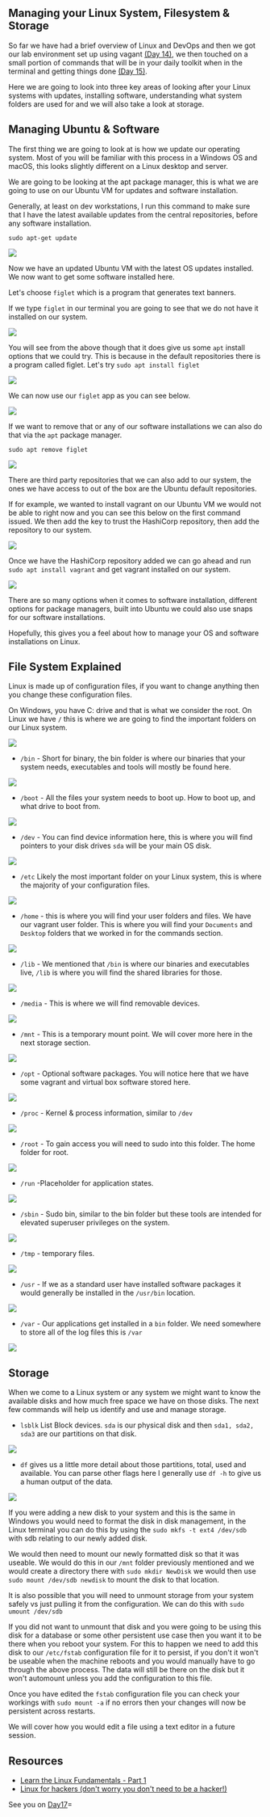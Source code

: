 ## Managing your Linux System, Filesystem & Storage

So far we have had a brief overview of Linux and DevOps and then we got our lab environment set up using vagant [(Day 14)](Day14.md), we then touched on a small portion of commands that will be in your daily toolkit when in the terminal and getting things done [(Day 15)](Day15.md). 

Here we are going to look into three key areas of looking after your Linux systems with updates, installing software, understanding what system folders are used for and we will also take a look at storage. 

## Managing Ubuntu & Software

The first thing we are going to look at is how we update our operating system. Most of you will be familiar with this process in a Windows OS and macOS, this looks slightly different on a Linux desktop and server.  

We are going to be looking at the apt package manager, this is what we are going to use on our Ubuntu VM for updates and software installation. 

Generally, at least on dev workstations, I run this command to make sure that I have the latest available updates from the central repositories, before any software installation.  

`sudo apt-get update`

![](Images/Day16_Linux1.png)

Now we have an updated Ubuntu VM with the latest OS updates installed. We now want to get some software installed here. 

Let's choose `figlet` which is a program that generates text banners.

If we type `figlet` in our terminal you are going to see that we do not have it installed on our system. 

![](Images/Day16_Linux2.png)

You will see from the above though that it does give us some `apt` install options that we could try. This is because in the default repositories there is a program called figlet.  Let's try `sudo apt install figlet`

![](Images/Day16_Linux3.png)

We can now use our `figlet` app as you can see below. 

![](Images/Day16_Linux4.png)

If we want to remove that or any of our software installations we can also do that via the `apt` package manager. 

`sudo apt remove figlet`

![](Images/Day16_Linux5.png)

There are third party repositories that we can also add to our system, the ones we have access to out of the box are the Ubuntu default repositories. 

If for example, we wanted to install vagrant on our Ubuntu VM we would not be able to right now and you can see this below on the first command issued. We then add the key to trust the HashiCorp repository, then add the repository to our system.  

![](Images/Day16_Linux6.png)

Once we have the HashiCorp repository added we can go ahead and run `sudo apt install vagrant` and get vagrant installed on our system. 

![](Images/Day16_Linux7.png)

There are so many options when it comes to software installation, different options for package managers, built into Ubuntu we could also use snaps for our software installations. 

Hopefully, this gives you a feel about how to manage your OS and software installations on Linux. 

## File System Explained 

Linux is made up of configuration files, if you want to change anything then you change these configuration files. 

On Windows, you have C: drive and that is what we consider the root. On Linux we have `/` this is where we are going to find the important folders on our Linux system. 

![](Images/Day16_Linux8.png)

- `/bin` - Short for binary, the bin folder is where our binaries that your system needs, executables and tools will mostly be found here.  

![](Images/Day16_Linux9.png)

- `/boot` - All the files your system needs to boot up. How to boot up, and what drive to boot from. 

![](Images/Day16_Linux10.png)

- `/dev` - You can find device information here, this is where you will find pointers to your disk drives `sda` will be your main OS disk. 

![](Images/Day16_Linux11.png)

- `/etc` Likely the most important folder on your Linux system, this is where the majority of your configuration files. 

![](Images/Day16_Linux12.png)

- `/home` - this is where you will find your user folders and files. We have our vagrant user folder. This is where you will find your `Documents` and `Desktop` folders that we worked in for the commands section. 

![](Images/Day16_Linux13.png)

- `/lib` - We mentioned that `/bin` is where our binaries and executables live, `/lib` is where you will find the shared libraries for those. 

![](Images/Day16_Linux14.png)

- `/media` - This is where we will find removable devices. 

![](Images/Day16_Linux15.png)

- `/mnt` - This is a temporary mount point. We will cover more here in the next storage section. 

![](Images/Day16_Linux16.png)

- `/opt` - Optional software packages. You will notice here that we have some vagrant and virtual box software stored here. 

![](Images/Day16_Linux17.png)

- `/proc` - Kernel & process information, similar to `/dev`

![](Images/Day16_Linux18.png)

- `/root` - To gain access you will need to sudo into this folder. The home folder for root. 

![](Images/Day16_Linux19.png)

- `/run` -Placeholder for application states.

![](Images/Day16_Linux20.png)

- `/sbin` - Sudo bin, similar to the bin folder but these tools are intended for elevated superuser privileges on the system.

![](Images/Day16_Linux21.png)

- `/tmp` - temporary files. 

![](Images/Day16_Linux22.png)

- `/usr` - If we as a standard user have installed software packages it would generally be installed in the `/usr/bin` location. 

![](Images/Day16_Linux23.png)

- `/var` - Our applications get installed in a `bin` folder. We need somewhere to store all of the log files this is `/var`   

![](Images/Day16_Linux24.png)

## Storage 

When we come to a Linux system or any system we might want to know the available disks and how much free space we have on those disks. The next few commands will help us identify and use and manage storage. 

- `lsblk` List Block devices. `sda` is our physical disk and then `sda1, sda2, sda3` are our partitions on that disk. 

![](Images/Day16_Linux25.png)

- `df` gives us a little more detail about those partitions, total, used and available. You can parse other flags here I generally use `df -h` to give us a human output of the data. 

![](Images/Day16_Linux26.png)

If you were adding a new disk to your system and this is the same in Windows you would need to format the disk in disk management, in the Linux terminal you can do this by using the `sudo mkfs -t ext4 /dev/sdb` with sdb relating to our newly added disk. 

We would then need to mount our newly formatted disk so that it was useable. We would do this in our `/mnt` folder previously mentioned and we would create a directory there with `sudo mkdir NewDisk` we would then use `sudo mount /dev/sdb newdisk` to mount the disk to that location. 

It is also possible that you will need to unmount storage from your system safely vs just pulling it from the configuration. We can do this with `sudo umount /dev/sdb` 

If you did not want to unmount that disk and you were going to be using this disk for a database or some other persistent use case then you want it to be there when you reboot your system. For this to happen we need to add this disk to our `/etc/fstab` configuration file for it to persist, if you don't it won't be useable when the machine reboots and you would manually have to go through the above process. The data will still be there on the disk but it won't automount unless you add the configuration to this file. 

Once you have edited the `fstab` configuration file you can check your workings with `sudo mount -a` if no errors then your changes will now be persistent across restarts. 

We will cover how you would edit a file using a text editor in a future session. 

## Resources 

- [Learn the Linux Fundamentals - Part 1](https://www.youtube.com/watch?v=kPylihJRG70)
- [Linux for hackers (don't worry you don't need to be a hacker!)](https://www.youtube.com/watch?v=VbEx7B_PTOE)

See you on [Day17](day17.md)=